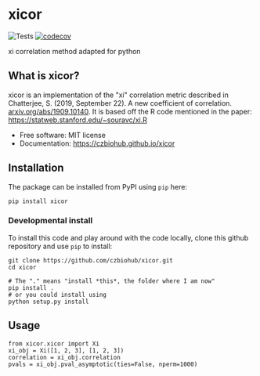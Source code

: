 xicor
================================
![Tests](https://travis-ci.com/czbiohub/xicor.svg)
[![codecov](https://codecov.io/gh/czbiohub/xicor/branch/master/graph/badge.svg)](https://codecov.io/gh/czbiohub/xicor)

xi correlation method adapted for python

## What is xicor?

xicor is an implementation of the "xi" correlation metric described in Chatterjee, S. (2019, September 22). A new coefficient of correlation. [arxiv.org/abs/1909.10140](https://arxiv.org/abs/1909.10140). It is based off the R code mentioned in the paper: https://statweb.stanford.edu/~souravc/xi.R 

-   Free software: MIT license
-   Documentation: https://czbiohub.github.io/xicor

Installation
------------

The package can be installed from PyPI using `pip` here:

```
pip install xicor
```

### Developmental install

To install this code and play around with the code locally, clone this github repository and use `pip` to install:

```
git clone https://github.com/czbiohub/xicor.git
cd xicor

# The "." means "install *this*, the folder where I am now"
pip install .
# or you could install using
python setup.py install
```

Usage
-----

```
from xicor.xicor import Xi
xi_obj = Xi([1, 2, 3], [1, 2, 3])
correlation = xi_obj.correlation
pvals = xi_obj.pval_asymptotic(ties=False, nperm=1000)

```
